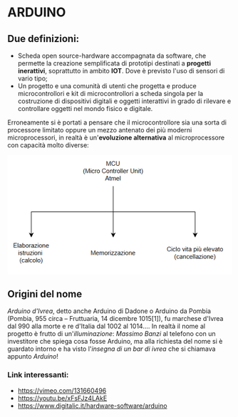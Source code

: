 # ARDUINO 
## Due definizioni:
 - Scheda open source-hardware accompagnata da software, che permette la creazione semplificata 
 di prototipi destinati a **progetti inerattivi**, soprattutto in ambito **IOT**. 
 Dove è previsto l'uso di sensori di vario tipo;
 - Un progetto e una comunità di utenti che progetta e produce microcontrollori e 
 kit di microcontrollori a scheda singola per la costruzione di dispositivi
 digitali e oggetti interattivi in grado di rilevare e controllare oggetti nel mondo fisico e 
 digitale.

 Erroneamente si è portati a pensare che il microcontrollore sia una sorta di processore limitato 
 oppure un mezzo antenato dei più moderni microprocessori, in realtà è un'**evoluzione alternativa** al 
 microprocessore con capacità molto diverse:
 <div style="text-align:center"><img src="img/schema_atmel.bmp" /></div>
 
## Origini del nome
*Arduino d'Ivrea*, detto anche Arduino di Dadone o Arduino da Pombia (Pombia, 955 circa – Fruttuaria, 14 dicembre 1015[1]), fu marchese d'Ivrea dal 990 alla morte e re d'Italia dal 1002 al 1014....
In realtà il nome al progetto è frutto di un'*illuminazione*: *Massimo Banzi* al telefono con un investitore che spiega cosa fosse Arduino, ma alla richiesta del nome si è guardato intorno e ha visto l'*insegna di un bar di ivrea* che si chiamava appunto *Arduino*!
 ### Link interessanti:

  - https://vimeo.com/131660496
  - https://youtu.be/xFsFJz4LAkE
  - https://www.digitalic.it/hardware-software/arduino
